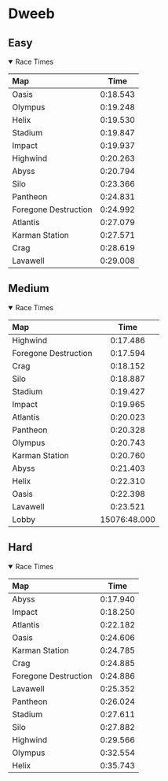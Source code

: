 # Dweeb
## Easy
<details open>
<summary>Race Times</summary>

| Map      | Time  |
| :------------- | :-----: |
| Oasis              | 0:18.543 |
| Olympus              | 0:19.248 |
| Helix              | 0:19.530 |
| Stadium              | 0:19.847 |
| Impact              | 0:19.937 |
| Highwind              | 0:20.263 |
| Abyss              | 0:20.794 |
| Silo              | 0:23.366 |
| Pantheon              | 0:24.831 |
| Foregone Destruction              | 0:24.992 |
| Atlantis              | 0:27.079 |
| Karman Station              | 0:27.571 |
| Crag              | 0:28.619 |
| Lavawell              | 0:29.008 |

</details>

## Medium
<details open>
<summary>Race Times</summary>

| Map      | Time  |
| :------------- | :-----: |
| Highwind              | 0:17.486 |
| Foregone Destruction              | 0:17.594 |
| Crag              | 0:18.152 |
| Silo              | 0:18.887 |
| Stadium              | 0:19.427 |
| Impact              | 0:19.965 |
| Atlantis              | 0:20.023 |
| Pantheon              | 0:20.328 |
| Olympus              | 0:20.743 |
| Karman Station              | 0:20.760 |
| Abyss              | 0:21.403 |
| Helix              | 0:22.310 |
| Oasis              | 0:22.398 |
| Lavawell              | 0:23.521 |
| Lobby              | 15076:48.000 |

</details>

## Hard
<details open>
<summary>Race Times</summary>

| Map      | Time  |
| :------------- | :-----: |
| Abyss              | 0:17.940 |
| Impact              | 0:18.250 |
| Atlantis              | 0:22.182 |
| Oasis              | 0:24.606 |
| Karman Station              | 0:24.785 |
| Crag              | 0:24.885 |
| Foregone Destruction              | 0:24.886 |
| Lavawell              | 0:25.352 |
| Pantheon              | 0:26.024 |
| Stadium              | 0:27.611 |
| Silo              | 0:27.882 |
| Highwind              | 0:29.566 |
| Olympus              | 0:32.554 |
| Helix              | 0:35.743 |

</details>
